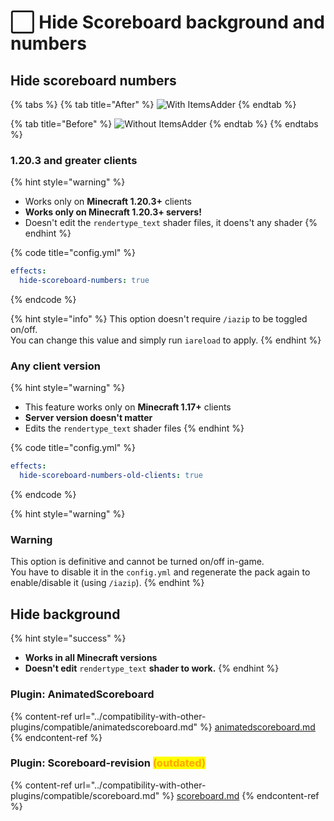 # ⬜ Hide Scoreboard background and numbers

## Hide scoreboard numbers

{% tabs %}
{% tab title="After" %}
![With ItemsAdder](../.gitbook/assets/image\_\(130\).png)
{% endtab %}

{% tab title="Before" %}
![Without ItemsAdder](../.gitbook/assets/image\_\(131\).png)
{% endtab %}
{% endtabs %}

### 1.20.3 and greater clients

{% hint style="warning" %}
* Works only on **Minecraft 1.20.3+** clients
* **Works only on Minecraft 1.20.3+ servers!**
* Doesn't edit the `rendertype_text` shader files, it doens't any shader
{% endhint %}

{% code title="config.yml" %}
```yaml
effects:
  hide-scoreboard-numbers: true
```
{% endcode %}

{% hint style="info" %}
This option doesn't require `/iazip` to be toggled on/off.\
You can change this value and simply run `iareload` to apply.
{% endhint %}

### Any client version

{% hint style="warning" %}
* This feature works only on **Minecraft 1.17+** clients
* **Server version doesn't matter**
* Edits the `rendertype_text` shader files
{% endhint %}

{% code title="config.yml" %}
```yaml
effects:
  hide-scoreboard-numbers-old-clients: true
```
{% endcode %}

{% hint style="warning" %}
### **Warning**

This option is definitive and cannot be turned on/off in-game.\
You have to disable it in the `config.yml` and regenerate the pack again to enable/disable it (using `/iazip`).
{% endhint %}

## Hide background

{% hint style="success" %}
* **Works in all Minecraft versions**
* **Doesn't edit** `rendertype_text` **shader to work.**
{% endhint %}

### Plugin: AnimatedScoreboard

{% content-ref url="../compatibility-with-other-plugins/compatible/animatedscoreboard.md" %}
[animatedscoreboard.md](../compatibility-with-other-plugins/compatible/animatedscoreboard.md)
{% endcontent-ref %}

### Plugin: Scoreboard-revision <mark style="color:orange;">(outdated)</mark>

{% content-ref url="../compatibility-with-other-plugins/compatible/scoreboard.md" %}
[scoreboard.md](../compatibility-with-other-plugins/compatible/scoreboard.md)
{% endcontent-ref %}
